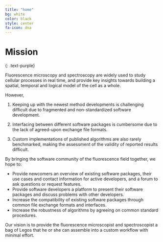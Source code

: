 ```yaml
---
title: "home"
bg: white
color: black
style: center
fa-icon: dna
---
```


# Mission
{: .text-purple}

Fluorescence microscopy and spectroscopy are widely used to study cellular processes in real time, 
and provide key insights towards building a spatial, temporal and logical model of the cell as a whole.

However, 

1. Keeping up with the newest method developments is challenging difficult due to fragmented and 
non-standardized software development. 

2. Interfacing between different software packages is cumbersome due to the lack of agreed-upon exchange file formats. 

3. Custom implementations of published algorithms are also rarely benchmarked, making the 
assessment of the validity of reported results difficult.


By bringing the software community of the fluorescence field together, we hope to:

* Provide newcomers an overview of existing software packages, their use cases and contact information for active 
developers, and a forum to ask questions or request features.
* Provide software developers a platform to present their software packages and discuss problems with other developers.
* Increase the compatibility of existing software packages through common file exchange formats and interfaces.
* Increase the robustness of algorithms by agreeing on common standard procedures.

Our vision is to provide the fluorescence microscopist and spectroscopist a bag of Legos that he or she can assemble 
into a custom workflow with minimal effort.

